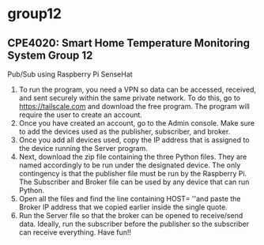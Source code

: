 # group12

## CPE4020: Smart Home Temperature Monitoring System Group 12 ##
Pub/Sub using Raspberry Pi SenseHat
 
1.	To run the program, you need a VPN so data can be accessed, received, and sent securely within the same private network. To do this, go to https://tailscale.com and download the free program. The program will require the user to create an account.
2.	Once you have created an account, go to the Admin console. Make sure to add the devices used as the publisher, subscriber, and broker.
3.	Once you add all devices used, copy the IP address that is assigned to the device running the Server program. 
4.	Next, download the zip file containing the three Python files. They are named accordingly to be run under the designated device. The only contingency is that the publisher file must be run by the Raspberry Pi. The Subscriber and Broker file can be used by any device that can run Python.
5.	Open all the files and find the line containing HOST= ''and paste the Broker IP address that we copied earlier inside the single quote.
6.	Run the Server file so that the broker can be opened to receive/send data. Ideally, run the subscriber before the publisher so the subscriber can receive everything. Have fun!!

